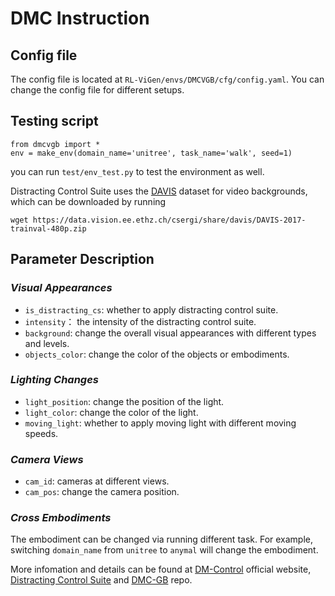 # DMC Instruction
   


## Config file
The config file is located at `RL-ViGen/envs/DMCVGB/cfg/config.yaml`. You can change the config file for different setups.


## Testing script
```
from dmcvgb import *     
env = make_env(domain_name='unitree', task_name='walk', seed=1)
```
you can run `test/env_test.py` to test the environment as well. 



Distracting Control Suite uses the [DAVIS](https://davischallenge.org/davis2017/code.html) dataset for video backgrounds, which can be downloaded by running

```
wget https://data.vision.ee.ethz.ch/csergi/share/davis/DAVIS-2017-trainval-480p.zip
```


## Parameter Description


### *Visual Appearances*
- `is_distracting_cs`: whether to apply distracting control suite.
- `intensity`： the intensity of the distracting control suite.
- `background`: change the overall visual appearances with different types and levels.
- `objects_color`: change the color of the objects or embodiments.

### *Lighting Changes*
- `light_position`: change the position of the light.
- `light_color`: change the color of the light.
- `moving_light`: whether to apply moving light with different moving speeds.

### *Camera Views*
- `cam_id`: cameras at different views.
- `cam_pos`: change the camera position.

### *Cross Embodiments*
The embodiment can be changed via running different task. For example, switching `domain_name` from `unitree` to `anymal` will change the embodiment.

More infomation and details can be found at [DM-Control](https://robosuite.ai/docs/) official website, [Distracting Control Suite](https://github.com/google-research/google-research/tree/master/distracting_control) and [DMC-GB](https://github.com/nicklashansen/dmcontrol-generalization-benchmark) repo.
